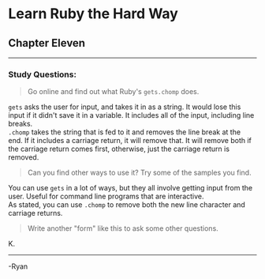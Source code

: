 # Learn Ruby the Hard Way
## Chapter Eleven
------

### Study Questions:

> Go online and find out what Ruby's `gets.chomp` does.

`gets` asks the user for input, and takes it in as a string. It would lose this input if it didn't save it in a variable. It includes all of the input, including line breaks.  
`.chomp` takes the string that is fed to it and removes the line break at the end. If it includes a carriage return, it will remove that. It will remove both if the carriage return comes first, otherwise, just the carriage return is removed.

> Can you find other ways to use it? Try some of the samples you find.

You can use `gets` in a lot of ways, but they all involve getting input from the user. Useful for command line programs that are interactive.  
As stated, you can use `.chomp` to remove both the new line character and carriage returns.

> Write another "form" like this to ask some other questions.

K.

------
-Ryan
